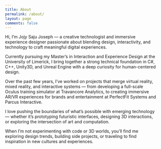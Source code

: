 ```yaml
---
title: About
permalink: /about/
layout: page
comments: false
---
```


<!-- ![banner](/assets/img/jekyll/banner.png) -->

Hi, I’m Jojy Saju Joseph — a creative technologist and immersive experience designer passionate about blending design, interactivity, and technology to craft meaningful digital experiences.

Currently pursuing my Master’s in Interaction and Experience Design at the University of Limerick, I bring together a strong technical foundation in C#, C++, Unity3D, and Unreal Engine with a deep curiosity for human-centered design.

Over the past few years, I’ve worked on projects that merge virtual reality, mixed reality, and interactive systems — from developing a full-scale Oculus training simulator at Travancore Analytics, to creating immersive AR/VR experiences for brands and entertainment at PerfectFit Systems and Parcus Interactive.

I love pushing the boundaries of what’s possible with emerging technology — whether it’s prototyping futuristic interfaces, designing 3D interactions, or exploring the intersection of art and computation.

When I’m not experimenting with code or 3D worlds, you’ll find me exploring design trends, building side projects, or traveling to find inspiration in new cultures and experiences.


